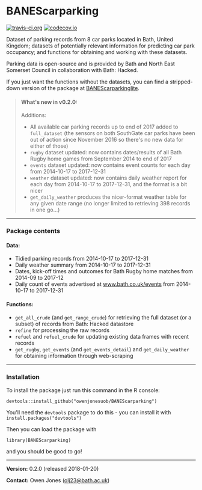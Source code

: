 # **BANEScarparking**

[![travis-ci.org](https://travis-ci.org/owenjonesuob/BANEScarparking.svg?branch=master)](https://travis-ci.org/owenjonesuob/BANEScarparking)
[![codecov.io](https://codecov.io/github/owenjonesuob/BANEScarparking/coverage.svg?branch=master)](https://codecov.io/github/owenjonesuob/BANEScarparking?branch=master)

Dataset of parking records from 8 car parks located in Bath, United Kingdom; datasets of potentially relevant information for predicting car park occupancy; and functions for obtaining and working with these datasets.

Parking data is open-source and is provided by Bath and North East Somerset Council in collaboration with Bath: Hacked.

If you just want the functions without the datasets, you can find a stripped-down version of the package at [BANEScarparkinglite](https://github.com/Bath-ML/parking/tree/master/r/BANEScarparkinglite).

> #### **What's new in v0.2.0:**
>
> Additions:
>
> * All available car parking records up to end of 2017 added to `full_dataset` (the sensors on both SouthGate car parks have been out of action since November 2016 so there's no new data for either of those)
> * `rugby` dataset updated: now contains dates/results of all Bath Rugby home games from September 2014 to end of 2017
> * `events` dataset updated: now contains event counts for each day from 2014-10-17 to 2017-12-31
> * `weather` dataset updated: now contains daily weather report for each day from 2014-10-17 to 2017-12-31, and the format is a bit nicer
> * `get_daily_weather` produces the nicer-format weather table for any given date range (no longer limited to retrieving 398 records in one go...)

---

### **Package contents**

#### Data:

* Tidied parking records from 2014-10-17 to 2017-12-31
* Daily weather summary from 2014-10-17 to 2017-12-31
* Dates, kick-off times and outcomes for Bath Rugby home matches from 2014-09 to 2017-12
* Daily count of events advertised at www.bath.co.uk/events from 2014-10-17 to 2017-12-31

#### Functions:

* `get_all_crude` (and `get_range_crude`) for retrieving the full dataset (or a subset) of records from Bath: Hacked datastore
* `refine` for processing the raw records
* `refuel` and `refuel_crude` for updating existing data frames with recent records
* `get_rugby`, `get_events` (and `get_events_detail`) and `get_daily_weather` for obtaining information through web-scraping

---

### **Installation**

To install the package just run this command in the R console:
```
devtools::install_github("owenjonesuob/BANEScarparking")
```
You'll need the `devtools` package to do this - you can install it with `install.packages("devtools")`

Then you can load the package with
```
library(BANEScarparking)
```
and you should be good to go!

---

**Version:** 0.2.0 (released 2018-01-20)

**Contact:** Owen Jones (olj23@bath.ac.uk)
